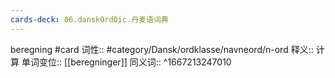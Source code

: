 ```yaml
---
cards-deck: 06.danskOrdDic.丹麦语词典
---
```


beregning #card 
词性::  #category/Dansk/ordklasse/navneord/n-ord 
释义:: 计算
单词变位:: [[beregninger]]
同义词:: 
^1667213247010
